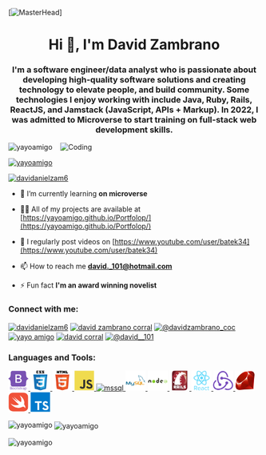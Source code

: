[![MasterHead](https://www.wingstechsolutions.com/wp-content/uploads/2022/03/full-stack-development.gif)]
<h1 align="center">Hi 👋, I'm David Zambrano</h1>
<h3 align="center">I'm a software engineer/data analyst who is passionate about developing high-quality software solutions and creating technology to elevate people, and build community. Some technologies I enjoy working with include Java, Ruby, Rails, ReactJS, and Jamstack (JavaScript, APIs + Markup). In 2022, I was admitted to Microverse to start training on full-stack web development skills.</h3>
<img align="right" alt="Coding" width="400" src="https://cdn.dribbble.com/users/1162077/screenshots/3848914/programmer.gif">

<p align="left"> <img src="https://komarev.com/ghpvc/?username=yayoamigo&label=Profile%20views&color=0e75b6&style=flat" alt="yayoamigo" /> </p>

<p align="left"> <a href="https://github.com/ryo-ma/github-profile-trophy"><img src="https://github-profile-trophy.vercel.app/?username=yayoamigo" alt="yayoamigo" /></a> </p>

<p align="left"> <a href="https://twitter.com/davidanielzam6" target="blank"><img src="https://img.shields.io/twitter/follow/davidanielzam6?logo=twitter&style=for-the-badge" alt="davidanielzam6" /></a> </p>

- 🌱 I’m currently learning **on microverse**

- 👨‍💻 All of my projects are available at [https://yayoamigo.github.io/Portfolop/](https://yayoamigo.github.io/Portfolop/)

- 📝 I regularly post videos on [https://www.youtube.com/user/batek34](https://www.youtube.com/user/batek34)

- 📫 How to reach me **david._101@hotmail.com**

- ⚡ Fun fact **I'm an award winning novelist**

<h3 align="left">Connect with me:</h3>
<p align="left">
<a href="https://twitter.com/davidanielzam6" target="blank"><img align="center" src="https://raw.githubusercontent.com/rahuldkjain/github-profile-readme-generator/master/src/images/icons/Social/twitter.svg" alt="davidanielzam6" height="30" width="40" /></a>
<a href="https://linkedin.com/in/david zambrano corral" target="blank"><img align="center" src="https://raw.githubusercontent.com/rahuldkjain/github-profile-readme-generator/master/src/images/icons/Social/linked-in-alt.svg" alt="david zambrano corral" height="30" width="40" /></a>
<a href="https://instagram.com/davidzambrano_coc" target="blank"><img align="center" src="https://raw.githubusercontent.com/rahuldkjain/github-profile-readme-generator/master/src/images/icons/Social/instagram.svg" alt="@davidzambrano_coc" height="30" width="40" /></a>
<a href="https://www.youtube.com/c/yayo amigo" target="blank"><img align="center" src="https://raw.githubusercontent.com/rahuldkjain/github-profile-readme-generator/master/src/images/icons/Social/youtube.svg" alt="yayo amigo" height="30" width="40" /></a>
<a href="https://www.hackerrank.com/david corral" target="blank"><img align="center" src="https://raw.githubusercontent.com/rahuldkjain/github-profile-readme-generator/master/src/images/icons/Social/hackerrank.svg" alt="david corral" height="30" width="40" /></a>
<a href="https://www.hackerearth.com/@david__101" target="blank"><img align="center" src="https://raw.githubusercontent.com/rahuldkjain/github-profile-readme-generator/master/src/images/icons/Social/hackerearth.svg" alt="@david__101" height="30" width="40" /></a>
</p>

<h3 align="left">Languages and Tools:</h3>
<p align="left"> <a href="https://getbootstrap.com" target="_blank" rel="noreferrer"> <img src="https://raw.githubusercontent.com/devicons/devicon/master/icons/bootstrap/bootstrap-plain-wordmark.svg" alt="bootstrap" width="40" height="40"/> </a> <a href="https://www.w3schools.com/css/" target="_blank" rel="noreferrer"> <img src="https://raw.githubusercontent.com/devicons/devicon/master/icons/css3/css3-original-wordmark.svg" alt="css3" width="40" height="40"/> </a> <a href="https://www.w3.org/html/" target="_blank" rel="noreferrer"> <img src="https://raw.githubusercontent.com/devicons/devicon/master/icons/html5/html5-original-wordmark.svg" alt="html5" width="40" height="40"/> </a> <a href="https://developer.mozilla.org/en-US/docs/Web/JavaScript" target="_blank" rel="noreferrer"> <img src="https://raw.githubusercontent.com/devicons/devicon/master/icons/javascript/javascript-original.svg" alt="javascript" width="40" height="40"/> </a> <a href="https://www.microsoft.com/en-us/sql-server" target="_blank" rel="noreferrer"> <img src="https://www.svgrepo.com/show/303229/microsoft-sql-server-logo.svg" alt="mssql" width="40" height="40"/> </a> <a href="https://www.mysql.com/" target="_blank" rel="noreferrer"> <img src="https://raw.githubusercontent.com/devicons/devicon/master/icons/mysql/mysql-original-wordmark.svg" alt="mysql" width="40" height="40"/> </a> <a href="https://nodejs.org" target="_blank" rel="noreferrer"> <img src="https://raw.githubusercontent.com/devicons/devicon/master/icons/nodejs/nodejs-original-wordmark.svg" alt="nodejs" width="40" height="40"/> </a> <a href="https://rubyonrails.org" target="_blank" rel="noreferrer"> <img src="https://raw.githubusercontent.com/devicons/devicon/master/icons/rails/rails-original-wordmark.svg" alt="rails" width="40" height="40"/> </a> <a href="https://reactjs.org/" target="_blank" rel="noreferrer"> <img src="https://raw.githubusercontent.com/devicons/devicon/master/icons/react/react-original-wordmark.svg" alt="react" width="40" height="40"/> </a> <a href="https://redux.js.org" target="_blank" rel="noreferrer"> <img src="https://raw.githubusercontent.com/devicons/devicon/master/icons/redux/redux-original.svg" alt="redux" width="40" height="40"/> </a> <a href="https://www.ruby-lang.org/en/" target="_blank" rel="noreferrer"> <img src="https://raw.githubusercontent.com/devicons/devicon/master/icons/ruby/ruby-original.svg" alt="ruby" width="40" height="40"/> </a> <a href="https://developer.apple.com/swift/" target="_blank" rel="noreferrer"> <img src="https://raw.githubusercontent.com/devicons/devicon/master/icons/swift/swift-original.svg" alt="swift" width="40" height="40"/> </a> <a href="https://www.typescriptlang.org/" target="_blank" rel="noreferrer"> <img src="https://raw.githubusercontent.com/devicons/devicon/master/icons/typescript/typescript-original.svg" alt="typescript" width="40" height="40"/> </a> </p>

<p><img align="left" src="https://github-readme-stats.vercel.app/api/top-langs?username=yayoamigo&show_icons=true&locale=en&layout=compact" alt="yayoamigo" /></p>

<p>&nbsp;<img align="center" src="https://github-readme-stats.vercel.app/api?username=yayoamigo&show_icons=true&locale=en" alt="yayoamigo" /></p>

<p><img align="center" src="https://github-readme-streak-stats.herokuapp.com/?user=yayoamigo&" alt="yayoamigo" /></p>
